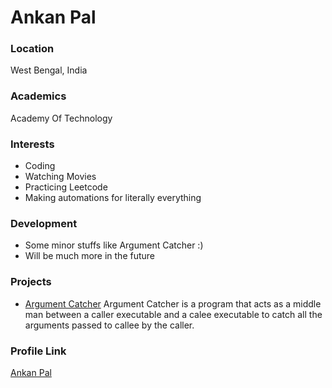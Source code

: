 # Ankan Pal

### Location

West Bengal, India

### Academics

Academy Of Technology

### Interests

- Coding
- Watching Movies
- Practicing Leetcode
- Making automations for literally everything

### Development

- Some minor stuffs like Argument Catcher :)
- Will be much more in the future

### Projects

- [Argument Catcher](https://github.com/itsyourap/ArgumentCatcher)
Argument Catcher is a program that acts as a middle man between a caller executable and a calee executable to catch all the
arguments passed to callee by the caller.

### Profile Link

[Ankan Pal](https://github.com/itsyourap)

